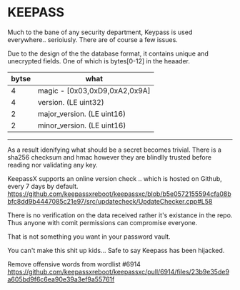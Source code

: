 KEEPASS
=======

Much to the bane of any security department, Keypass is used everywhere.. serioiusly.  There are of course a few issues.

Due to the  design of the the database format,  it contains unique and unecrypted fields.  One of which is bytes[0-12] in the heaader.

|bytse|what|
|----- | --------------------------|
|4 |   magic - [0x03,0xD9,0xA2,0x9A]|
|4 |   version. (LE uint32)|
|2 |   major_version. (LE uint16)|
|2   | minor_version. (LE uint16) |
------------------------------------


As a result idenifying what should be a secret becomes trivial.  There is a sha256 checksum and hmac however they are blindlly trusted before reading nor validating any key.


KeepassX supports an online version check .. which is hosted on Github, every 7 days by default.
https://github.com/keepassxreboot/keepassxc/blob/b5e0572155594cfa08bbfc8dd9b4447085c21e97/src/updatecheck/UpdateChecker.cpp#L58

There is no verification on the data received rather it's existance in the repo.  Thus anyone with comit permissions can compromise everyone.

That is not something you want in your password vault.


You can't make this shit up kids... Safe to say Keepass has been hijacked.

Remove offensive words from wordlist #6914
    https://github.com/keepassxreboot/keepassxc/pull/6914/files/23b9e35de9a605bd9f6c6ea90e39a3ef9a55761f
    
    
